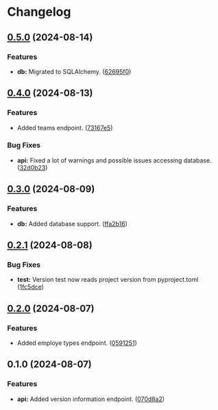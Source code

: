 # Changelog

## [0.5.0](https://github.com/Sphere-Software/employee-registry-api/compare/v0.4.0...v0.5.0) (2024-08-14)


### Features

* **db:** Migrated to SQLAlchemy. ([62695f0](https://github.com/Sphere-Software/employee-registry-api/commit/62695f0bac45d3e81969feeb5b03fb0a0291d121))

## [0.4.0](https://github.com/Sphere-Software/employee-registry-api/compare/v0.3.0...v0.4.0) (2024-08-13)


### Features

* Added teams endpoint. ([73167e5](https://github.com/Sphere-Software/employee-registry-api/commit/73167e521459e7e7d6e3cdcf221e80e923203018))


### Bug Fixes

* **api:** Fixed a lot of warnings and possible issues accessing database. ([32d0b23](https://github.com/Sphere-Software/employee-registry-api/commit/32d0b231e8151e69dc96826236a687724c5d5847))

## [0.3.0](https://github.com/Sphere-Software/employee-registry-api/compare/v0.2.1...v0.3.0) (2024-08-09)


### Features

* **db:** Added database support. ([ffa2b16](https://github.com/Sphere-Software/employee-registry-api/commit/ffa2b16d5d889cdedad0a0600aedd32b56fa1e96))

## [0.2.1](https://github.com/Sphere-Software/employee-registry-api/compare/v0.2.0...v0.2.1) (2024-08-08)


### Bug Fixes

* **test:** Version test now reads project version from pyproject.toml ([1fc5dce](https://github.com/Sphere-Software/employee-registry-api/commit/1fc5dce87f5c954fc23bca1c7c1c6dbe2d3325e0))

## [0.2.0](https://github.com/Sphere-Software/employee-registry-api/compare/v0.1.0...v0.2.0) (2024-08-07)


### Features

* Added employe types endpoint. ([0591251](https://github.com/Sphere-Software/employee-registry-api/commit/0591251aead5afb5a08d8d3dede2da373ba55bba))

## 0.1.0 (2024-08-07)


### Features

* **api:** Added version information endpoint. ([070d8a2](https://github.com/Sphere-Software/employee-registry-api/commit/070d8a25e3e6d1201f94f8a6df71ea8ec196bd63))

